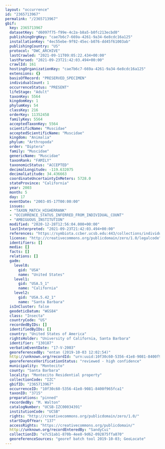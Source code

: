 ```yaml
---
layout: "occurrence"
id: "2365713967"
permalink: "/2365713967"
gbif:
  key: 2365713967
  datasetKey: "d6097f75-f99e-4c2a-b8a5-b0fc213ecbd0"
  publishingOrgKey: "cae7b6c7-669a-4261-9a34-6e8cdc16a125"
  installationKey: "4ec55ebe-9f92-45ec-b076-dd45f61003ab"
  publishingCountry: "US"
  protocol: "DWC_ARCHIVE"
  lastCrawled: "2021-09-11T09:05:22.434+00:00"
  lastParsed: "2021-09-23T21:42:03.494+00:00"
  crawlId: 161
  hostingOrganizationKey: "cae7b6c7-669a-4261-9a34-6e8cdc16a125"
  extensions: {}
  basisOfRecord: "PRESERVED_SPECIMEN"
  individualCount: 1
  occurrenceStatus: "PRESENT"
  lifeStage: "Adult"
  taxonKey: 5564
  kingdomKey: 1
  phylumKey: 54
  classKey: 216
  orderKey: 11352458
  familyKey: 5564
  acceptedTaxonKey: 5564
  scientificName: "Muscidae"
  acceptedScientificName: "Muscidae"
  kingdom: "Animalia"
  phylum: "Arthropoda"
  order: "Diptera"
  family: "Muscidae"
  genericName: "Muscidae"
  taxonRank: "FAMILY"
  taxonomicStatus: "ACCEPTED"
  decimalLongitude: -119.632075
  decimalLatitude: 34.436663
  coordinateUncertaintyInMeters: 5728.0
  stateProvince: "California"
  year: 2003
  month: 5
  day: 17
  eventDate: "2003-05-17T00:00:00"
  issues:
  - "TAXON_MATCH_HIGHERRANK"
  - "OCCURRENCE_STATUS_INFERRED_FROM_INDIVIDUAL_COUNT"
  - "AMBIGUOUS_INSTITUTION"
  modified: "2020-12-28T12:56:04.000+00:00"
  lastInterpreted: "2021-09-23T21:42:03.494+00:00"
  references: "https://symbiota.ccber.ucsb.edu:443/collections/individual/index.php?occid=130187"
  license: "http://creativecommons.org/publicdomain/zero/1.0/legalcode"
  identifiers: []
  media: []
  facts: []
  relations: []
  gadm:
    level0:
      gid: "USA"
      name: "United States"
    level1:
      gid: "USA.5_1"
      name: "California"
    level2:
      gid: "USA.5.42_1"
      name: "Santa Barbara"
  isInCluster: false
  geodeticDatum: "WGS84"
  class: "Insecta"
  countryCode: "US"
  recordedByIDs: []
  identifiedByIDs: []
  country: "United States of America"
  rightsHolder: "University of California, Santa Barbara"
  identifier: "130187"
  verbatimEventDate: "17-V-2003"
  georeferencedBy: "entan (2019-10-03 12:02:54)"
  http://unknown.org/recordId: "urn:uuid:10f30c60-5356-41e8-9081-8400f965fca1"
  georeferenceVerificationStatus: "reviewed - high confidence"
  municipality: "Montecito"
  county: "Santa Barbara"
  locality: "Montecito Residential property"
  collectionCode: "IZC"
  gbifID: "2365713967"
  occurrenceID: "10f30c60-5356-41e8-9081-8400f965fca1"
  taxonID: "3715"
  preparations: "pinned"
  recordedBy: "M. Walton"
  catalogNumber: "UCSB-IZC00034391"
  institutionCode: "UCSB"
  rights: "http://creativecommons.org/publicdomain/zero/1.0/"
  startDayOfYear: "137"
  accessRights: "https://creativecommons.org/publicdomain/"
  http://unknown.org/recordEnteredBy: "SandyCui"
  collectionID: "e7c51ab1-870b-4ee8-9d62-092875ffa870"
  georeferenceSources: "georef batch tool 2019-10-03; GeoLocate"
---
```


